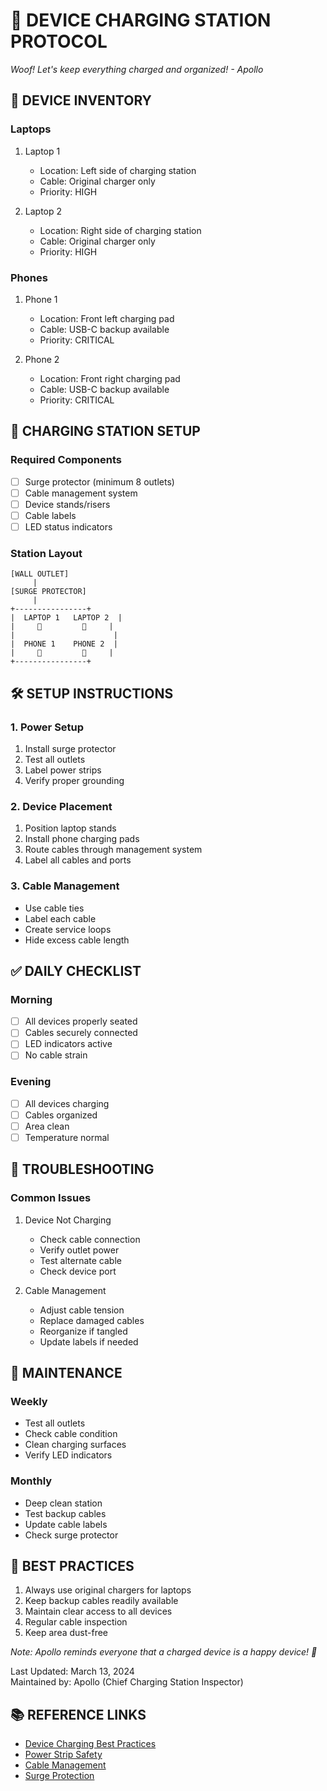 # 🔌 DEVICE CHARGING STATION PROTOCOL

*Woof! Let's keep everything charged and organized! - Apollo*

## 📱 DEVICE INVENTORY
### Laptops
1. Laptop 1
   - Location: Left side of charging station
   - Cable: Original charger only
   - Priority: HIGH

2. Laptop 2
   - Location: Right side of charging station
   - Cable: Original charger only
   - Priority: HIGH

### Phones
1. Phone 1
   - Location: Front left charging pad
   - Cable: USB-C backup available
   - Priority: CRITICAL

2. Phone 2
   - Location: Front right charging pad
   - Cable: USB-C backup available
   - Priority: CRITICAL

## 🔋 CHARGING STATION SETUP

### Required Components
- [ ] Surge protector (minimum 8 outlets)
- [ ] Cable management system
- [ ] Device stands/risers
- [ ] Cable labels
- [ ] LED status indicators

### Station Layout
```
[WALL OUTLET]
     |
[SURGE PROTECTOR]
     |
+----------------+
|  LAPTOP 1   LAPTOP 2  |
|     🔌         🔌     |
|                      |
|  PHONE 1    PHONE 2  |
|     📱         📱     |
+----------------+
```

## 🛠️ SETUP INSTRUCTIONS

### 1. Power Setup
1. Install surge protector
2. Test all outlets
3. Label power strips
4. Verify proper grounding

### 2. Device Placement
1. Position laptop stands
2. Install phone charging pads
3. Route cables through management system
4. Label all cables and ports

### 3. Cable Management
- Use cable ties
- Label each cable
- Create service loops
- Hide excess cable length

## ✅ DAILY CHECKLIST

### Morning
- [ ] All devices properly seated
- [ ] Cables securely connected
- [ ] LED indicators active
- [ ] No cable strain

### Evening
- [ ] All devices charging
- [ ] Cables organized
- [ ] Area clean
- [ ] Temperature normal

## 🚨 TROUBLESHOOTING

### Common Issues
1. Device Not Charging
   - Check cable connection
   - Verify outlet power
   - Test alternate cable
   - Check device port

2. Cable Management
   - Adjust cable tension
   - Replace damaged cables
   - Reorganize if tangled
   - Update labels if needed

## 📝 MAINTENANCE

### Weekly
- Test all outlets
- Check cable condition
- Clean charging surfaces
- Verify LED indicators

### Monthly
- Deep clean station
- Test backup cables
- Update cable labels
- Check surge protector

## 🎯 BEST PRACTICES
1. Always use original chargers for laptops
2. Keep backup cables readily available
3. Maintain clear access to all devices
4. Regular cable inspection
5. Keep area dust-free

*Note: Apollo reminds everyone that a charged device is a happy device! 🐾*

Last Updated: March 13, 2024  
Maintained by: Apollo (Chief Charging Station Inspector)

## 📚 REFERENCE LINKS
- [Device Charging Best Practices](https://en.wikipedia.org/wiki/Battery_charger#Best_practices)
- [Power Strip Safety](https://en.wikipedia.org/wiki/Power_strip#Safety)
- [Cable Management](https://en.wikipedia.org/wiki/Cable_management)
- [Surge Protection](https://en.wikipedia.org/wiki/Surge_protector) 